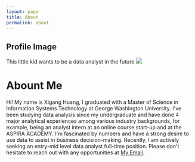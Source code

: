 ```yaml
---
layout: page
title: About
permalink: about
---
```



## Profile Image

This little kid wants to be a data analyst in the future
<img class="mx-auto w-1/2" src="{{site.baseurl}}/assets/img/60943297.jpg">

# Abount Me

Hi! My name is Xigang Huang, I graduated with a Master of Science in Information Systems Technology at George Washington University. I've been studying data analysis since my undergraduate and have done 4 major analytical experiences among various industry backgrounds, for example, being an analyst intern at an online course start-up and at the ASPIRA ACADEMY. I'm fascinated by numbers and have a strong desire to use data to assist in business decision-making. Recently, I am actively seeking an entry-mid level data analyst full-time position. Please don't hesitate to reach out with any opportunities at [My Email](mailto:huangxigang@gwu.edu).
